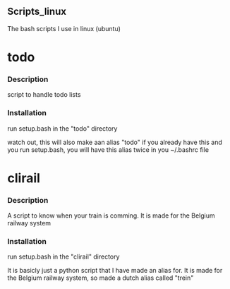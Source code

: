 ## Scripts_linux
The bash scripts I use in linux (ubuntu)


# todo

### Description

script to handle todo lists

### Installation 

run setup.bash in the "todo" directory

watch out, this will also make aan alias "todo" 
if you already have this and you run setup.bash, you will have this alias twice in you ~/.bashrc file


# clirail

### Description

A script to know when your train is comming.
It is made for the Belgium railway system

### Installation

run setup.bash in the "clirail" directory

It is basicly just a python script that I have made an alias for.
It is made for the Belgium railway system, so made a dutch alias called "trein"

